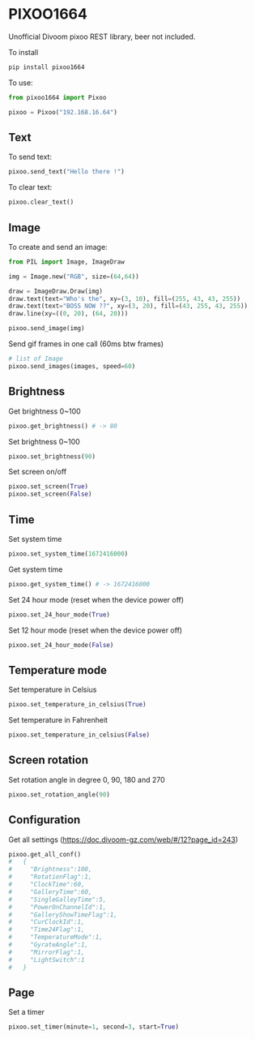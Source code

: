 # PIXOO1664

Unofficial Divoom pixoo REST library, beer not included.

To install
```bash
pip install pixoo1664
```

To use:
```python
from pixoo1664 import Pixoo

pixoo = Pixoo("192.168.16.64")
```
## Text

To send text:
```python
pixoo.send_text("Hello there !")
```

To clear text:
```python
pixoo.clear_text()
```

## Image
To create and send an image:
```python
from PIL import Image, ImageDraw

img = Image.new("RGB", size=(64,64))

draw = ImageDraw.Draw(img)
draw.text(text="Who's the", xy=(3, 10), fill=(255, 43, 43, 255))
draw.text(text="BOSS NOW ??", xy=(3, 20), fill=(43, 255, 43, 255))
draw.line(xy=((0, 20), (64, 20)))

pixoo.send_image(img)
```

Send gif frames in one call (60ms btw frames)
```python
# list of Image
pixoo.send_images(images, speed=60)
```

## Brightness

Get brightness 0~100
```python
pixoo.get_brightness() # -> 80
```

Set brightness 0~100
```python
pixoo.set_brightness(90)
```

Set screen on/off
```python
pixoo.set_screen(True)
pixoo.set_screen(False)
```

## Time

Set system time
```python
pixoo.set_system_time(1672416000)
```

Get system time
```python
pixoo.get_system_time() # -> 1672416000
```

Set 24 hour mode (reset when the device power off)
```python
pixoo.set_24_hour_mode(True)
```

Set 12 hour mode (reset when the device power off)
```python
pixoo.set_24_hour_mode(False)
```

## Temperature mode

Set temperature in Celsius
```python
pixoo.set_temperature_in_celsius(True)
```

Set temperature in Fahrenheit
```python
pixoo.set_temperature_in_celsius(False)
```

## Screen rotation

Set rotation angle in degree 0, 90, 180 and 270
```python
pixoo.set_rotation_angle(90)
```

## Configuration

Get all settings (https://doc.divoom-gz.com/web/#/12?page_id=243)
```python
pixoo.get_all_conf()
#   {
#     "Brightness":100,
#     "RotationFlag":1,
#     "ClockTime":60,
#     "GalleryTime":60,
#     "SingleGalleyTime":5,
#     "PowerOnChannelId":1,
#     "GalleryShowTimeFlag":1,
#     "CurClockId":1,
#     "Time24Flag":1,
#     "TemperatureMode":1,
#     "GyrateAngle":1,
#     "MirrorFlag":1,
#     "LightSwitch":1
#   }
```

## Page

Set a timer
```python
pixoo.set_timer(minute=1, second=3, start=True)
```
